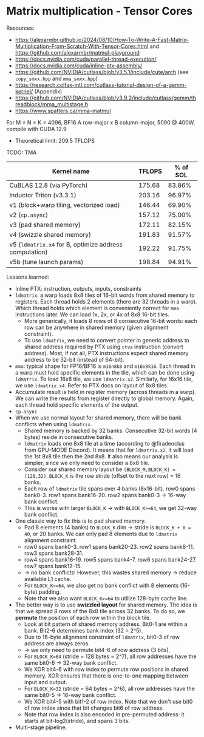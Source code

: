 # Matrix multiplication - Tensor Cores

Resources:
- https://alexarmbr.github.io/2024/08/10/How-To-Write-A-Fast-Matrix-Multiplication-From-Scratch-With-Tensor-Cores.html and https://github.com/alexarmbr/matmul-playground
- https://docs.nvidia.com/cuda/parallel-thread-execution/
- https://docs.nvidia.com/cuda/inline-ptx-assembly/
- https://github.com/NVIDIA/cutlass/blob/v3.5.1/include/cute/arch (see `copy_smxx.hpp` and `mma_smxx.hpp`)
- https://research.colfax-intl.com/cutlass-tutorial-design-of-a-gemm-kernel/ (Appendix)
- https://github.com/NVIDIA/cutlass/blob/v3.9.2/include/cutlass/gemm/threadblock/mma_multistage.h
- https://www.spatters.ca/mma-matmul

For M = N = K = 4096, BF16 A row-major x B column-major, 5090 @ 400W, compile with CUDA 12.9
- Theoretical limit: 209.5 TFLOPS

TODO: TMA

Kernel name                                            | TFLOPS | % of SOL
-------------------------------------------------------|--------|----------
CuBLAS 12.8 (via PyTorch)                              | 175.68 |   83.86%
Inductor Triton (v3.3.1)                               | 203.16 |   96.97%
v1 (block+warp tiling, vectorized load)                | 146.44 |   69.90%
v2 (`cp.async`)                                        | 157.12 |   75.00%
v3 (pad shared memory)                                 | 172.11 |   82.15%
v4 (swizzle shared memory)                             | 191.83 |   91.57%
v5 (`ldmatrix.x4` for B, optimize address computation) | 192.22 |   91.75%
v5b (tune launch params)                               | 198.84 |   94.91%

Lessons learned:
- Inline PTX: instruction, outputs, inputs, constraints
- `ldmatrix`: a warp loads 8x8 tiles of 16-bit words from shared memory to registers. Each thread holds 2 elements (there are 32 threads in a warp). Which thread holds which element is conveniently correct for `mma` instructions later. We can load 1x, 2x, or 4x of 8x8 16-bit tiles.
  - More generically, it loads 8 rows of 8 consecutive 16-bit words: each row can be anywhere in shared memory (given alignment constraint).
  - To use `ldmatrix`, we need to convert pointer in generic address to shared address required by PTX using `ctva` instruction (convert address). Most, if not all, PTX instructions expect shared memory address to be 32-bit (instead of 64-bit).
- `mma`: typical shape for FP16/BF16 is `m16n8k8` and `m16n8k16`. Each thread in a warp must hold specific elements in the tile, which can be done using `ldmatrix`. To load 16x8 tile, we use `ldmatrix.x2`. Similarly, for 16x16 tile, we use `ldmatrix.x4`. Refer to PTX docs on layout of 8x8 tiles.
- Accumulate result is held in register memory (across threads in a warp). We can write the results from register directly to global memory. Again, each thread hold specific elements of the output.
- `cp.async`
- When we use normal layout for shared memory, there will be bank conflicts when using `ldmatrix`.
  - Shared memory is backed by 32 banks. Consecutive 32-bit words (4 bytes) reside in consecutive banks.
  - `ldmatrix` loads one 8x8 tile at a time (according to @firadeoclus from GPU-MODE Discord). It means that for `ldmatrix.x2`, it will load the 1st 8x8 tile then the 2nd 8x8. It also means our analysis is simpler, since we only need to consider a 8x8 tile.
  - Consider our shared memory layout be `(BLOCK_M,BLOCK_K) = (128,32)`. `BLOCK_K` is the row stride (offset to the next row) = 16 banks.
  - Each row of `ldmatrix` tile spans over 4 banks (8x16-bit). row0 spans bank0-3. row1 spans bank16-20. row2 spans bank0-3 -> 16-way bank conflict.
  - This is worse with larger `BLOCK_K` -> with `BLOCK_K>=64`, we get 32-way bank conflict.
- One classic way to fix this is to pad shared memory.
  - Pad 8 elements (4 banks) to `BLOCK_K` dim -> stride is `BLOCK_K + 8 = 40`, or 20 banks. We can only pad 8 elements due to `ldmatrix` alignment constraint.
  - row0 spans bank0-3. row1 spans bank20-23. row2 spans bank8-11. row3 spans bank28-31.
  - row4 spans bank16-19. row5 spans bank4-7. row6 spans bank24-27. row7 spans bank12-15.
  - -> no bank conflicts! However, this wastes shared memory -> reduce available L1 cache.
  - For `BLOCK_K>=64`, we also get no bank conflict with 8 elements (16-byte) padding.
  - Note that we also want `BLOCK_K>=64` to utilize 128-byte cache line.
- The better way is to use **swizzled layout** for shared memory. The idea is that we spread 8 rows of the 8x8 tile across 32 banks. To do so, we **permute** the position of each row within the block tile.
  - Look at bit pattern of shared memory address. Bit0-1 are within a bank. Bit2-6 determines bank index (32 = 2^5).
  - Due to 16-byte alignment constraint of `ldmatrix`, bit0-3 of row address are always zeros.
  - -> we only need to permute bit4-6 of row address (3 bits).
  - For `BLOCK_K=64` (stride = 128 bytes = 2^7), all row addresses have the same bit0-6 -> 32-way bank conflict.
  - We XOR bit4-6 with row index to permute row positions in shared memory. XOR ensures that there is one-to-one mapping between input and output.
  - For `BLOCK_K=32` (stride = 64 bytes = 2^6), all row addresses have the same bit0-5 -> 16-way bank conflict.
  - We XOR bit4-5 with bit1-2 of row index. Note that we don't use bit0 of row index since that bit changes bit6 of row address.
  - Note that row index is also encoded in pre-permuted address: it starts at bit-log2(stride), and spans 3 bits.
- Multi-stage pipeline.
